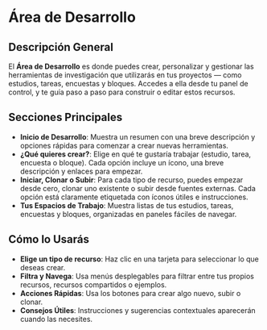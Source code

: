 # Área de Desarrollo

## Descripción General

El **Área de Desarrollo** es donde puedes crear, personalizar y gestionar las herramientas de investigación que utilizarás en tus proyectos — como estudios, tareas, encuestas y bloques. Accedes a ella desde tu panel de control, y te guía paso a paso para construir o editar estos recursos.

## Secciones Principales

- **Inicio de Desarrollo**: Muestra un resumen con una breve descripción y opciones rápidas para comenzar a crear nuevas herramientas.
- **¿Qué quieres crear?**: Elige en qué te gustaría trabajar (estudio, tarea, encuesta o bloque). Cada opción incluye un ícono, una breve descripción y enlaces para empezar.
- **Iniciar, Clonar o Subir**: Para cada tipo de recurso, puedes empezar desde cero, clonar uno existente o subir desde fuentes externas. Cada opción está claramente etiquetada con íconos útiles e instrucciones.
- **Tus Espacios de Trabajo**: Muestra listas de tus estudios, tareas, encuestas y bloques, organizadas en paneles fáciles de navegar.

## Cómo lo Usarás

- **Elige un tipo de recurso**: Haz clic en una tarjeta para seleccionar lo que deseas crear.
- **Filtra y Navega**: Usa menús desplegables para filtrar entre tus propios recursos, recursos compartidos o ejemplos.
- **Acciones Rápidas**: Usa los botones para crear algo nuevo, subir o clonar.
- **Consejos Útiles**: Instrucciones y sugerencias contextuales aparecerán cuando las necesites.